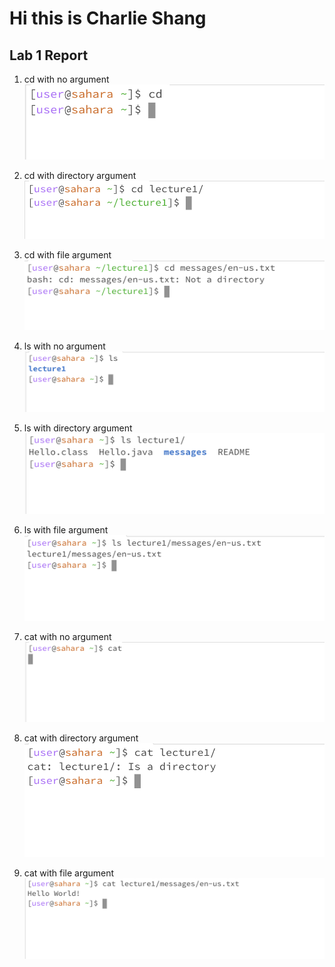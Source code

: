 # Hi this is Charlie Shang
## Lab 1 Report
1. cd with no argument
![Image](cd_no_arg.png)

2. cd with directory argument
![Image](cd_arg_dir.png)

3. cd with file argument
![Image](cd_arg_file.png)

4. ls with no argument
![Image](ls_no_arg.png)

6. ls with directory argument
![Image](ls_arg_dir.png)

7. ls with file argument
![Image](ls_arg_file.png)

8. cat with no argument
![Image](cat_no_arg.png)

9. cat with directory argument
![Image](cat_arg_dir.png)

10. cat with file argument
![Image](cat_arg_file.png)
